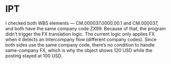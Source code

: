 # IPT
 
I checked both WBS elements — CM.000037.0000.00.1 and CM.000037, and both have the same company code ZX99. Because of that, the program didn’t trigger the FX translation logic. The current logic only applies FX when it detects an Intercompany flow (different company codes). Since both sides use the same company code, there’s no condition to handle same-company FX, which is why the object shows 120 USD while the posting stayed at 100 USD.